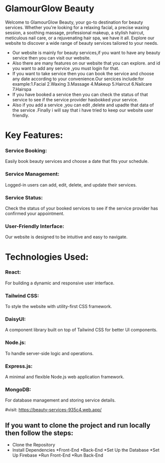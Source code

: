 # GlamourGlow Beauty

Welcome to GlamourGlow Beauty, your go-to destination for beauty services. Whether you're looking for a relaxing facial, a precise waxing session, a soothing massage, professional makeup, a stylish haircut, meticulous nail care, or a rejuvenating hair spa, we have it all. Explore our website to discover a wide range of beauty services tailored to your needs.
* Our website is mainly for beauty services,if you want to have any beauty service then you can visit our website.
* Also there are many features on our website that you can explore. and id you want to add any service ,you must login for that.
* If you want to take service then you can book the service and choose any date according to your convenience.Our sercices include:for example:1.Facial 2.Waxing 3.Massage 4.Makeup 5.Haircut 6.Nailcare 7.Hairspa
* If you have booked a service then you can check the status of that service to see if the service provider hasbokked your service.
* Also if you add a service ,you can edit ,delete and upadte that data of the service .Finally i will say that i have tried to keep our website user friendly.

# Key Features:
### Service Booking:
Easily book beauty services and choose a date that fits your schedule.
### Service Management:
Logged-in users can add, edit, delete, and update their services.
### Service Status:
Check the status of your booked services to see if the service provider has confirmed your appointment.
### User-Friendly Interface:
Our website is designed to be intuitive and easy to navigate.

# Technologies Used:
### React:
For building a dynamic and responsive user interface.
### Tailwind CSS: 
To style the website with utility-first CSS framework.
### DaisyUI: 
A component library built on top of Tailwind CSS for better UI components.
### Node.js:
To handle server-side logic and operations.
### Express.js:
A minimal and flexible Node.js web application framework.
### MongoDB:
For database management and storing service details.


#visit: https://beauty-services-935c4.web.app/
## If you want to clone  the project and run locally then follow the steps:
* Clone the Repository
* Install Dependencies
    *Front-End
    *Back-End
*Set Up the Database
*Set Up Firebase
*Run Front-End
*Run Back-End 
